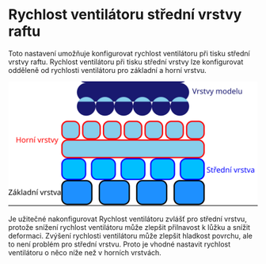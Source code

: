 Rychlost ventilátoru střední vrstvy raftu
====
Toto nastavení umožňuje konfigurovat rychlost ventilátoru při tisku střední vrstvy raftu. Rychlost ventilátoru při tisku střední vrstvy lze konfigurovat odděleně od rychlosti ventilátoru pro základní a horní vrstvu.

![Kde je umístěna střední vrstva raftu](../images/raft_dimensions_simplified_cs.svg)

Je užitečné nakonfigurovat Rychlost ventilátoru zvlášť pro střední vrstvu, protože snížení rychlost ventilátoru může zlepšit přilnavost k lůžku a snížit deformaci. Zvýšení rychlosti ventilátoru může zlepšit hladkost povrchu, ale to není problém pro střední vrstvu. Proto je vhodné nastavit rychlost ventilátoru o něco níže než v horních vrstvách.